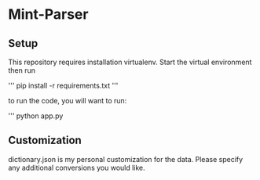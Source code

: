 # Mint-Parser

## Setup
This repository requires installation virtualenv. Start the virtual environment then run 

'''
pip install -r requirements.txt
'''

to run the code, you will want to run:

'''
python app.py <Path to your downloaded mint data>

## Customization
dictionary.json is my personal customization for the data. Please specify any additional conversions you would like.
